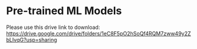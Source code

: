 # Pre-trained ML Models

Please use this drive link to download: https://drive.google.com/drive/folders/1eC8F5pO2hSoQf4RQM7zww49y2ZbLIvqG?usp=sharing

